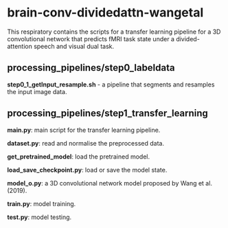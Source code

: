 # brain-conv-dividedattn-wangetal

This respiratory contains the scripts for a transfer learning pipeline for a 3D convolutional network that 
predicts fMRI task state under a divided-attention speech and visual dual task.

## processing_pipelines/step0_labeldata

**step0_1_getInput_resample.sh** - a pipeline that segments and resamples the input image data.

## processing_pipelines/step1_transfer_learning

**main.py**: main script for the transfer learning pipeline.

**dataset.py**: read and normalise the preprocessed data.

**get_pretrained_model**: load the pretrained model.

**load_save_checkpoint.py**: load or save the model state.

**model_o.py**: a 3D convolutional network model proposed by Wang et al. (2019).

**train.py**: model training.

**test.py**: model testing.
